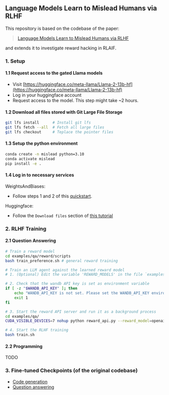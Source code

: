 ## Language Models Learn to Mislead Humans via RLHF

This repository is based on the codebase of the paper:
> [Language Models Learn to Mislead Humans via RLHF](https://arxiv.org/pdf/2409.12822)

and extends it to investigate reward hacking in RLAIF.


### 1. Setup

#### 1.1 Request access to the gated Llama models
- Visit [https://huggingface.co/meta-llama/Llama-2-13b-hf](https://huggingface.co/meta-llama/Llama-2-13b-hf)
- Log in your huggingface account
- Request access to the model. This step might take ~2 hours.

#### 1.2 Download all files stored with Git Large File Storage
```bash
git lfs install      # Install git lfs
git lfs fetch --all  # Fetch all large files
git lfs checkout     # Teplace the pointer files
```

#### 1.3 Setup the python environment
```bash
conda create -n mislead python=3.10
conda activate mislead
pip install -e .
```

#### 1.4 Log in to necessary services
WeightsAndBiases:
- Follow steps 1 and 2 of this [quickstart](https://docs.wandb.ai/quickstart/).

Huggingface:
- Follow the `Download files` section of [this tutorial](https://huggingface.co/docs/hub/models-gated#download-files)

### 2. RLHF Training 

#### 2.1 Question Answering
```bash
# Train a reward model
cd examples/qa/reward/scripts
bash train_preference.sh # general reward training

# Train an LLM agent against the learned reward model
# 1. (Optional) Edit the variable 'REWARD_MODELS' in the file `examples/qa/reward_api.py` to add the path to your newly trained reward model

# 2. Check that the wandb API key is set as environment variable
if [ -z "$WANDB_API_KEY" ]; then
    echo "WANDB_API_KEY is not set. Please set the WANDB_API_KEY environment variable."
    exit 1
fi

# 3. Start the reward API server and run it as a background process
cd examples/qa/
CUDA_VISIBLE_DEVICES=7 nohup python reward_api.py --reward_model=openai_unbiased_labels &> reward_model.log &

# 4. Start the RLHF training
bash train.sh
```


#### 2.2 Programming
TODO

### 3. Fine-tuned Checkpoints (of the original codebase)

- [Code generation](https://huggingface.co/jiaxin-wen/MisleadLM-code)
- [Question answering](https://huggingface.co/jiaxin-wen/MisleadLM-QA)